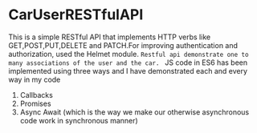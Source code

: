 # CarUserRESTfulAPI
This is a simple RESTful API that implements HTTP verbs like GET,POST,PUT,DELETE and PATCH.For improving authentication and authorization, used the Helmet module. 
``` Restful api demonstrate one to many associations of the user and the car.  ```
JS code in ES6 has been implemented using three ways and I have demonstrated each and every way in my code
  1. Callbacks
  2. Promises
  3. Async Await (which is the way we make our otherwise asynchronous code work in synchronous manner)
